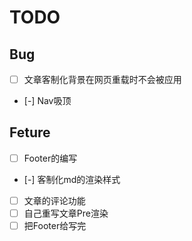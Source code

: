 # TODO

## Bug
- [ ] 文章客制化背景在网页重载时不会被应用
- [-] Nav吸顶

## Feture
- [ ] Footer的编写
- [-] 客制化md的渲染样式
- [ ] 文章的评论功能
- [ ] 自己重写文章Pre渲染
- [ ] 把Footer给写完

